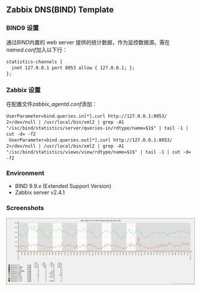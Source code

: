 Zabbix DNS(BIND) Template
-------------------------

### BIND9 设置

通过*BIND*内置的 web server 提供的统计数据，作为监控数据源。需在*named.conf*加入以下行：

```
statistics-channels {
  inet 127.0.0.1 port 8053 allow { 127.0.0.1; };
};
```

### Zabbix 设置
在配置文件*zabbix_agentd.conf*添加：

```
UserParameter=bind.queries.in[*],curl http://127.0.0.1:8053/ 2>/dev/null | /usr/local/bin/xml2 | grep -A1 "/isc/bind/statistics/server/queries-in/rdtype/name=$1$" | tail -1 | cut -d= -f2
 UserParameter=bind.queries.out[*],curl http://127.0.0.1:8053/ 2>/dev/null | /usr/local/bin/xml2 | grep -A1 "/isc/bind/statistics/views/view/rdtype/name=$1$" | tail -1 | cut -d= -f2
```

### Environment

 - BIND 9.9.x (Extended Support Version)
 - Zabbix server v2.4.1

### Screenshots
![Screenshot](img/zbx-dns-screenshot.png)

